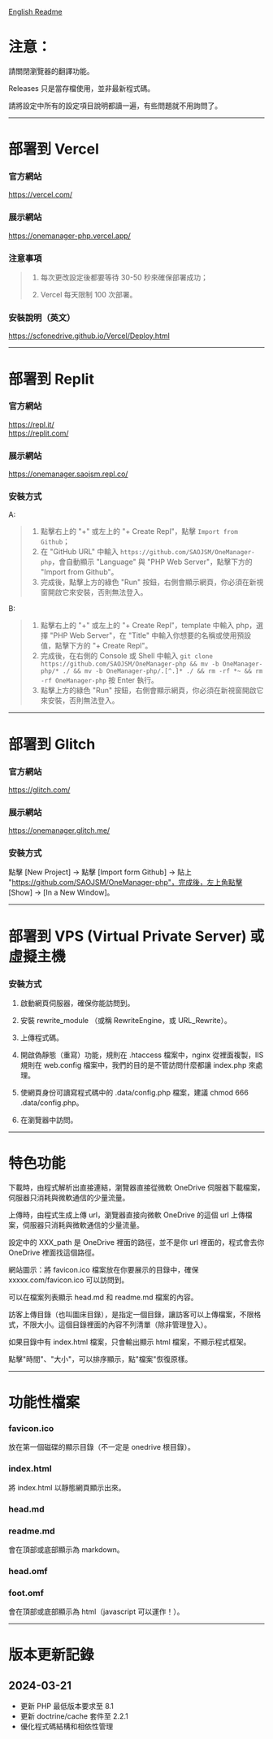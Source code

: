 [English Readme](readme.md)  

# 注意：

  請關閉瀏覽器的翻譯功能。  

  Releases 只是當存檔使用，並非最新程式碼。  

  請將設定中所有的設定項目說明都讀一遍，有些問題就不用詢問了。  

---

# 部署到 Vercel  

### 官方網站

  https://vercel.com/  

### 展示網站

  https://onemanager-php.vercel.app/  

### 注意事項

> 1. 每次更改設定後都要等待 30-50 秒來確保部署成功；  
>
> 2. Vercel 每天限制 100 次部署。  

### 安裝說明（英文）

  https://scfonedrive.github.io/Vercel/Deploy.html   

---

# 部署到 Replit  

### 官方網站

  https://repl.it/  
  https://replit.com/  

### 展示網站

  https://onemanager.saojsm.repl.co/  

### 安裝方式
A:
> 1. 點擊右上的 "+" 或左上的 "+ Create Repl"，點擊 `Import from Github`；
> 2. 在 "GitHub URL" 中輸入 `https://github.com/SAOJSM/OneManager-php`，會自動顯示 "Language" 與 "PHP Web Server"，點擊下方的 "Import from Github"。  
> 3. 完成後，點擊上方的綠色 "Run" 按鈕，右側會顯示網頁，你必須在新視窗開啟它來安裝，否則無法登入。  

B:
> 1. 點擊右上的 "+" 或左上的 "+ Create Repl"，template 中輸入 php，選擇 "PHP Web Server"，在 "Title" 中輸入你想要的名稱或使用預設值，點擊下方的 "+ Create Repl"。  
> 2. 完成後，在右側的 Console 或 Shell 中輸入 `git clone https://github.com/SAOJSM/OneManager-php && mv -b OneManager-php/* ./ && mv -b OneManager-php/.[^.]* ./ && rm -rf *~ && rm -rf OneManager-php` 按 Enter 執行。  
> 3. 點擊上方的綠色 "Run" 按鈕，右側會顯示網頁，你必須在新視窗開啟它來安裝，否則無法登入。  

---

# 部署到 Glitch  

### 官方網站

  https://glitch.com/  

### 展示網站

  https://onemanager.glitch.me/  

### 安裝方式

  點擊 [New Project] -> 點擊 [Import form Github] -> 貼上 "https://github.com/SAOJSM/OneManager-php"，完成後，左上角點擊 [Show] -> [In a New Window]。  

---

# 部署到 VPS (Virtual Private Server) 或虛擬主機  

### 安裝方式

1. 啟動網頁伺服器，確保你能訪問到。  

2. 安裝 rewrite_module （或稱 RewriteEngine，或 URL_Rewrite）。  

3. 上傳程式碼。  

4. 開啟偽靜態（重寫）功能，規則在 .htaccess 檔案中，nginx 從裡面複製，IIS 規則在 web.config 檔案中，我們的目的是不管訪問什麼都讓 index.php 來處理。  

5. 使網頁身份可讀寫程式碼中的 .data/config.php 檔案，建議 chmod 666 .data/config.php。  

6. 在瀏覽器中訪問。  

----

# 特色功能  

  下載時，由程式解析出直接連結，瀏覽器直接從微軟 OneDrive 伺服器下載檔案，伺服器只消耗與微軟通信的少量流量。  

  上傳時，由程式生成上傳 url，瀏覽器直接向微軟 OneDrive 的這個 url 上傳檔案，伺服器只消耗與微軟通信的少量流量。  

  設定中的 XXX_path 是 OneDrive 裡面的路徑，並不是你 url 裡面的，程式會去你 OneDrive 裡面找這個路徑。  

  網站圖示：將 favicon.ico 檔案放在你要展示的目錄中，確保 xxxxx.com/favicon.ico 可以訪問到。  

  可以在檔案列表顯示 head.md 和 readme.md 檔案的內容。  

  訪客上傳目錄（也叫圖床目錄），是指定一個目錄，讓訪客可以上傳檔案，不限格式，不限大小。這個目錄裡面的內容不列清單（除非管理登入）。  

  如果目錄中有 index.html 檔案，只會輸出顯示 html 檔案，不顯示程式框架。  

  點擊"時間"、"大小"，可以排序顯示，點"檔案"恢復原樣。  

----

# 功能性檔案

### favicon.ico

  放在第一個磁碟的顯示目錄（不一定是 onedrive 根目錄）。  

### index.html

  將 index.html 以靜態網頁顯示出來。  

### head.md

### readme.md

  會在頂部或底部顯示為 markdown。

### head.omf

### foot.omf

  會在頂部或底部顯示為 html（javascript 可以運作！）。 

----

# 版本更新記錄

## 2024-03-21
- 更新 PHP 最低版本要求至 8.1
- 更新 doctrine/cache 套件至 2.2.1
- 優化程式碼結構和相依性管理 